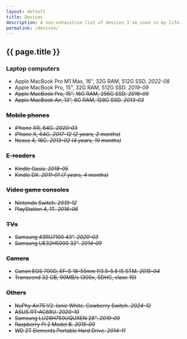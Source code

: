 ```yaml
---
layout: default
title: Devices
description: A non-exhaustive list of devices I've used in my life.
permalink: /devices/
---
```


## {{ page.title }}

### Laptop computers
- Apple MacBook Pro M1 Max, 16", 32G RAM, 512G SSD. *2022-08*
- Apple MacBook Pro, 15", 32G RAM, 512G SSD. *2019-09*
- <strike>Apple MacBook Pro, 15", 16G RAM, 256G SSD. <em>2016-09</em></strike>
- <strike>Apple MacBook Air, 13", 8G RAM, 128G SSD. <em>2013-03</em><strike>


### Mobile phones
- iPhone XR, 64G. *2020-03*
- <strike>iPhone X, 64G. <em>2017-12 (2 years, 2 months)</em></strike>
- <strike>Nexus 4, 16G. <em>2013-02 (4 years, 10 months)</em></strike>


### E-readers
- Kindle Oasis. *2018-05*
- <strike>Kindle DX. <em>2011-01 (7 years, 4 months)</em></strike>


### Video game consoles
- Nintendo Switch. *2019-12*
- PlayStation 4, 1T. *2016-06*


### TVs
- Samsung 43RU7100 43". *2020-03*
- <strike>Samsung UE32H5000 32". <em>2014-09</em></strike>


### Camera
- Canon EOS 700D, EF-S 18-55mm f/3.5-5.6 IS STM. *2015-04*
- Transcend 32 GB, 90MB/s (300x, SDHC, clase 10)


### Others
- NuPhy Air75 V2. Ionic White. Cowberry Switch. *2024-12*
- ASUS RT-AC68U. *2020-10*
- Samsung LU28H750UQUXEN 28". *2019-09*
- Raspberry Pi 2 Model B. *2015-09*
- WD 2T Elements Portable Hard Drive. *2014-11*
